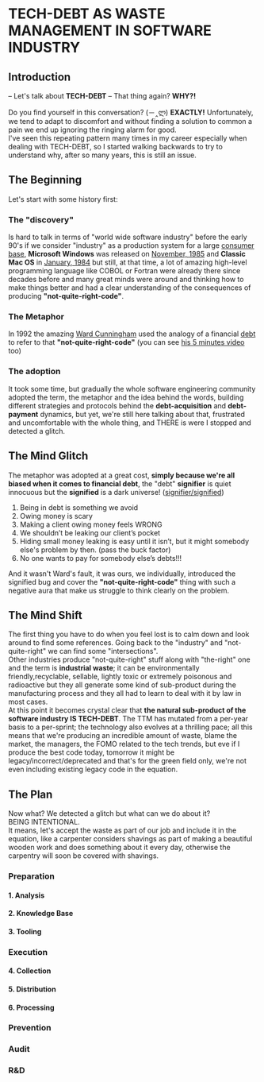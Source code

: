 # TECH-DEBT AS WASTE MANAGEMENT IN SOFTWARE INDUSTRY

## Introduction

– Let's talk about **TECH-DEBT**
– That thing again? **WHY?!**

Do you find yourself in this conversation? (－‸ლ) **EXACTLY!**  Unfortunately, we tend to adapt to discomfort and without finding a solution to common a pain we end up ignoring the ringing alarm for good.  
I've seen this repeating pattern many times in my career especially when dealing with TECH-DEBT, so I started walking backwards to try to understand why, after so many years, this is still an issue.

## The Beginning

Let's start with some history first:

### The "discovery"

Is hard to talk in terms of "world wide software industry" before the early 90's if we consider "industry" as a production system for a large [consumer base](https://en.wikipedia.org/wiki/Customer_base), **Microsoft Windows** was released on [November, 1985](https://en.wikipedia.org/wiki/Microsoft#1985%E2%80%931994:_Windows_and_Office) and **Classic Mac OS** in [January, 1984](https://en.wikipedia.org/wiki/Classic_Mac_OS) but still, at that time, a lot of amazing high-level programming language like COBOL or Fortran were already there since decades before and many great minds were around and thinking how to make things better and had a clear understanding of the consequences of producing **"not-quite-right-code"**.

### The Metaphor

In 1992 the amazing [Ward Cunningham](https://en.wikipedia.org/wiki/Ward_Cunningham) used the analogy of a financial [debt](http://c2.com/doc/oopsla92.html) to refer to that **"not-quite-right-code"** (you can see [his 5 minutes video](https://www.youtube.com/watch?v=pqeJFYwnkjE) too)

### The adoption

It took some time, but gradually the whole software engineering community adopted the term, the metaphor and the idea behind the words, building different strategies and protocols behind the **debt-acquisition** and **debt-payment** dynamics, but yet, we're still here talking about that, frustrated and uncomfortable with the whole thing, and THERE is were I stopped and detected a glitch.

## The Mind Glitch

The metaphor was adopted at a great cost, **simply because we're all biased when it comes to financial debt**, the "debt" **signifier** is quiet innocuous but the **signified** is a dark universe! ([signifier/signified](https://en.wikipedia.org/wiki/Course_in_General_Linguistics))

1. Being in debt is something we avoid
2. Owing money is scary
3. Making a client owing money feels WRONG
4. We shouldn’t be leaking our client’s pocket
5. Hiding small money leaking is easy until it isn’t, but it might somebody else's problem by then. (pass the buck factor)
6. No one wants to pay for somebody else’s debts!!!

And it wasn't Ward's fault, it was ours, we individually, introduced the signified bug and cover the **"not-quite-right-code"** thing with such a negative aura that make us struggle to think clearly on the problem.

## The Mind Shift

The first thing you have to do when you feel lost is to calm down and look around to find some references. Going back to the "industry" and "not-quite-right" we can find some "intersections".  
Other industries produce "not-quite-right" stuff along with "the-right" one and the term is **industrial waste**; it can be environmentally friendly,recyclable, sellable, lightly toxic or extremely poisonous and radioactive but they all generate some kind of sub-product during the manufacturing process and they all had to learn to deal with it by law in most cases.  
At this point it becomes crystal clear that **the natural sub-product of the software industry IS TECH-DEBT**. The TTM has mutated from a per-year basis to a per-sprint; the technology also evolves at a thrilling pace; all this means that we're producing an incredible amount of waste, blame the market, the managers, the FOMO related to the tech trends, but eve if I produce the best code today, tomorrow it might be legacy/incorrect/deprecated and that's for the green field only, we're not even including existing legacy code in the equation.

## The Plan

Now what? We detected a glitch but what can we do about it?  
BEING INTENTIONAL.  
It means, let's accept the waste as part of our job and include it in the equation, like a carpenter considers shavings as part of making a beautiful wooden work and does something about it every day, otherwise the carpentry will soon be covered with shavings.

### Preparation

#### 1. Analysis

#### 2. Knowledge Base

#### 3. Tooling

### Execution

#### 4. Collection

#### 5. Distribution

#### 6. Processing

### Prevention

### Audit

### R&D
